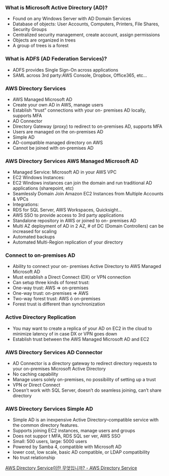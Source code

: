 ### What is Microsoft Active Directory (AD)?

- Found on any Windows Server with AD Domain Services
- Database of objects: User Accounts, Computers, Printers, File Shares, Security Groups
- Centralized security management, create account, assign permissions
- Objects are organized in trees
- A group of trees is a forest

### What is ADFS (AD Federation Services)?

- ADFS provides Single Sign-On across applications
- SAML across 3rd party:AWS Console, Dropbox, Office365, etc...

### AWS Directory Services

- AWS Managed Microsoft AD
- Create your own AD in AWS, manage users
- Establish “trust” connections with your on- premises AD locally, supports MFA
- AD Connector
- Directory Gateway (proxy) to redirect to on-premises AD, supports MFA
- Users are managed on the on-premises AD
- Simple AD
- AD-compatible managed directory on AWS
- Cannot be joined with on-premises AD

### AWS Directory Services AWS Managed Microsoft AD

- Managed Service: Microsoft AD in your AWS VPC
- EC2 Windows Instances:
- EC2 Windows instances can join the domain and run traditional AD applications (sharepoint, etc)
- Seamlessly Domain Join Amazon EC2 Instances from Multiple Accounts & VPCs
- Integrations:
- RDS for SQL Server, AWS Workspaces, Quicksight... 
- AWS SSO to provide access to 3rd party applications
- Standalone repository in AWS or joined to on- premises AD
- Multi AZ deployment of AD in 2 AZ, # of DC (Domain Controllers) can be increased for scaling
- Automated backups
- Automated Multi-Region replication of your directory

### Connect to on-premises AD

- Ability to connect your on- premises Active Directory to AWS Managed Microsoft AD
- Must establish a Direct Connect (DX) or VPN connection
- Can setup three kinds of forest trust:
- One-way trust: AWS => on-premises
- One-way trust: on-premises => AWS
- Two-way forest trust: AWS ó on-premises
- Forest trust is different than synchronization

### Active Directory Replication

- You may want to create a replica of your AD on EC2 in the cloud to minimize latency of in case DX or VPN goes down
- Establish trust between the AWS Managed Microsoft AD and EC2

### AWS Directory Services AD Connector

- AD Connector is a directory gateway to redirect directory requests to your on-premises Microsoft Active Directory
- No caching capability
- Manage users solely on-premises, no possibility of setting up a trust
- VPN or Direct Connect
- Doesn’t work with SQL Server, doesn’t do seamless joining, can’t share directory

### AWS Directory Services Simple AD

- Simple AD is an inexpensive Active Directory–compatible service with the common directory features.
- Supports joining EC2 instances, manage users and groups
- Does not suppor t MFA, RDS SQL ser ver, AWS SSO
- Small: 500 users, large: 5000 users
- Powered by Samba 4, compatible with Microsoft AD
- lower cost, low scale, basic AD compatible, or LDAP compatibility
- No trust relationship

[AWS Directory Service이란 무엇입니까? - AWS Directory Service](https://docs.aws.amazon.com/ko_kr/directoryservice/latest/admin-guide/what_is.html)
